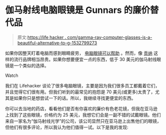 # 伽马射线电脑眼镜是 Gunnars 的廉价替代品

> 原文:[https://life hacker . com/gamma-ray-computer-glasses-is-a-beautiful-alternative-to-g-1532799273](https://lifehacker.com/gamma-ray-computer-glasses-are-a-cheap-alternative-to-g-1532799273)

如果你因整天盯着电脑而感到眼睛疲劳， [电脑眼镜可以帮助](https://lifehacker.com/do-computer-glasses-really-work-5980509) 。然而，像 [贡纳](http://www.gunnars.com/) 这样的流行品牌相当昂贵。如果你想要便宜一点的东西，低于 30 美元的伽马射线眼镜是一个类似的选择。

Watch

我们在 Lifehacker 谈论了很多电脑眼镜，主要是因为我们很多员工都戴着它们，并且觉得它们很有用。但我们听到的最常见的抱怨是 70 美元(或更多)太贵了，尤其是如果你只是想尝试一下的话。所以，我继续寻找更便宜的东西。

你可以去当地的药店，看看他们是否有你喜欢的廉价有色老花镜，但我在亚马逊 上找到了这些眼镜，价格约为 25 美元，我想它们会是一副不错的试戴眼镜。他们来自一家名为“伽马射线光学”的公司，该公司显然只在亚马逊上出售他们的眼镜，但他们有很多评论，所以我认为他们值得一试。以下是我的发现: